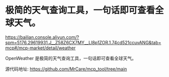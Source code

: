 

# 极简的天气查询工具，一句话即可查看全球天气。

https://bailian.console.aliyun.com/?spm=5176.29619931.J__Z58Z6CX7MY__Ll8p1ZOR.1.74cd521ccuvANG&tab=mcp#/mcp-market/detail/weather

OpenWeather 是极简的天气查询工具，一句话即可查看全球天气。

源代码地址: https://github.com/MrCare/mcp_tool/tree/main


